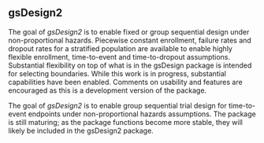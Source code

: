 ## gsDesign2

The goal of _gsDesign2_ is to enable fixed or group sequential design under non-proportional hazards. Piecewise constant enrollment, failure rates and dropout rates for a stratified population are available to enable highly flexible enrollment, time-to-event and time-to-dropout assumptions. Substantial flexibility on top of what is in the gsDesign package is intended for selecting boundaries. While this work is in progress, substantial capabilities have been enabled. Comments on usability and features are encouraged as this is a development version of the package.

The goal of _gsDesign2_ is to enable group sequential trial design for time-to-event endpoints under non-proportional hazards assumptions. The package is still maturing; as the package functions become more stable, they will likely be included in the gsDesign2 package.
